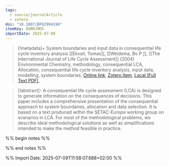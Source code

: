 ```yaml
---
tags:
  - source/journalArticle
  - zotero
doi: "10.1007/BF02994190"
itemKey: 8HBRJMDX
importDate: 2025-07-09
---
```

>[!metadata]+
> System boundaries and input data in consequential life cycle inventory analysis
> [[Ekvall, Tomas]], [[Weidema, Bo P.]], 
> [[The International Journal of Life Cycle Assessment]] (2004)
> Environmental Chemistry, methodology, consequential LCA, Allocation, consequential life cycle inventory analysis, input data, modelling, system boundaries, 
> [Online link](https://doi.org/10.1007/BF02994190), [Zotero Item](zotero://select/library/items/8HBRJMDX), [Local (Full Text PDF)](file://C:/Users/aburg/Documents/references/zotero/storage/JQ2HPYZH/Ekvall2004_Systemboundaries.pdf), 

>[!abstract]-
>A consequential life cycle assessment (LCA) is designed to generate information on the consequences of decisions. This paper includes a comprehensive presentation of the consequential approach to system boundaries, allocation and data selection. It is based on a text produced within the SETAC-Europe working group on scenarios in LCA. For most of the methodological problems, we describe ideal methodological solutions as well as simplifications intended to make the method feasible in practice.

%% begin notes %%

%% end notes %%

%% Import Date: 2025-07-09T11:58:07.688+02:00 %%
